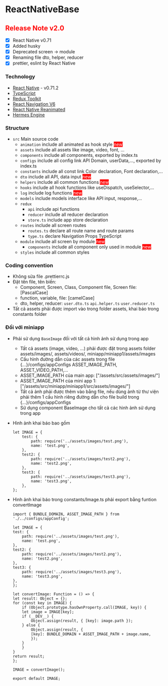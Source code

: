# ReactNativeBase

## <mark style="background-color: white; color: red">Release Note v2.0</mark>
- [x] React Native v0.71
- [x] Added husky
- [x] Deprecated screen -> module
- [x] Renaming file dto, helper, reducer
- [x] prettier, eslint by React Native

### Technology
- [React Native](https://reactnative.dev/) - v0.71.2
- [TypeScript](https://www.typescriptlang.org/)
- [Redux Toolkit](https://redux-toolkit.js.org/)
- [React Navigation V6](https://redux-toolkit.js.org/)
- [React Native Reanimated](https://docs.swmansion.com/react-native-reanimated/)
- [Hermes Engine](https://hermesengine.dev/)

### Structure
- `src` Main source code
    - `animation` include all animated as hook style <mark style="background-color: red; color: white">new</mark>
    - `assets` include all assets like image, video, font, ...
    - `components` include all components, exported by index.ts
    - `configs` include all config link API Domain, userData,..., exported by index.ts
    - `constants` include all const link Color declaration, Font declaration,...
    - `dto` include all API, data input <mark style="background-color: red; color: white">new</mark>
    - `helpers` include all common functions <mark style="background-color: red; color: white">new</mark>
    - `hooks` include all hook functions like useDispatch, useSelector,...
    - `log` include log functions <mark style="background-color: red; color: white">new</mark>
    - `models` include models interface like API input, response,...
    - `redux`
        - `api` include api functions
        - `reducer` include all reducer declaration
        - `store.ts` include app store declaration
    - `routes` include all screen routes
        - `routes.ts` declare all route name and route params
        - `type.ts` declare Navigation Props TypeScript
    - `module` include all screen by module <mark style="background-color: red; color: white">new</mark>
        - `components` include all component only used in module <mark style="background-color: red; color: white">new</mark>
    - `styles` include all common styles

### Coding convention
- Không sửa file .prettierrc.js
- Đặt tên file, tên biến: 
    + Component, Screen, Class, Component file, Screen file: [PascalCase]
    + function, variable, file: [camelCase]
    + dto, helper, reducer: `user.dto.ts` `api.helper.ts` `user.reducer.ts`
- Tất cả assets phải được import vào trong folder assets, khai báo trong constants folder

### Đối với miniapp

- Phải sử dụng `BaseImage` đối với tất cả hình ảnh sử dụng trong app 
    + Tất cả assets (image, video, ...) phải được đặt trong assets folder assets/images/, assets/videos/, miniapp/miniapp1/assets/images
    + Cấu hình đường dẫn của các assets trong file {...}/configs/appConfigs ASSET_IMAGE_PATH, ASSET_VIDEO_PATH,...
    + ASSET_IMAGE_PATH của main app: ["/assets/src/assets/images/"]
    + ASSET_IMAGE_PATH của mini app 1: ["/assets/src/miniapp/miniapp1/src/assets/images/"]
    + Tất cả ảnh phải được thêm vào bằng file, nếu dùng ảnh từ thư viện phải thêm 1 cấu hình riêng đường dẫn cho file build trong {...}/configs/appConfigs
    + Sử dụng component BaseImage cho tất cả các hình ảnh sử dụng trong app

- Hình ảnh khai báo bao gồm 
    ```
    let IMAGE = {
        test: {
            path: require('../assets/images/test.png'),
            name: 'test.png',
        },
        test2: {
            path: require('../assets/images/test2.png'),
            name: 'test2.png',
        },
        test3: {
            path: require('../assets/images/test3.png'),
            name: 'test3.png',
        },
    };
    ```
- Hình ảnh khai báo trong constants/Image.ts phải export bằng funtion convertImage
    ```
    import { BUNDLE_DOMAIN, ASSET_IMAGE_PATH } from './../configs/appConfig';

    let IMAGE = {
    test: {
        path: require('../assets/images/test.png'),
        name: 'test.png',
    },
    test2: {
        path: require('../assets/images/test2.png'),
        name: 'test2.png',
    },
    test3: {
        path: require('../assets/images/test3.png'),
        name: 'test3.png',
    },
    };

    let convertImage: Function = () => {
    let result: Object = {};
    for (const key in IMAGE) {
        if (Object.prototype.hasOwnProperty.call(IMAGE, key)) {
        let image = IMAGE[key];
        if (__DEV__) {
            Object.assign(result, { [key]: image.path });
        } else {
            Object.assign(result, {
            [key]: BUNDLE_DOMAIN + ASSET_IMAGE_PATH + image.name,
            });
        }
        }
    }
    return result;
    };

    IMAGE = convertImage();

    export default IMAGE;

    ```


